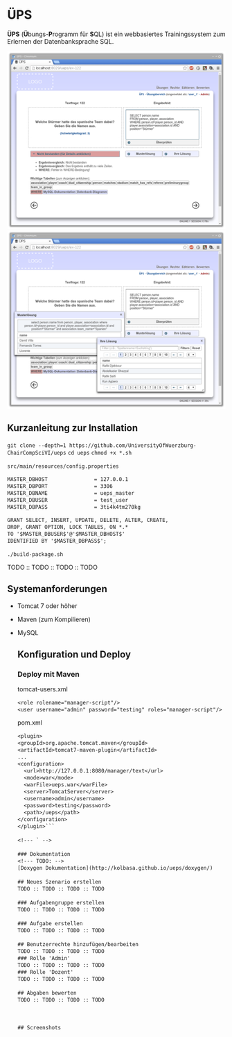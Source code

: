 # ÜPS
**ÜPS** (**Ü**bungs-**P**rogramm für **S**QL) ist ein webbasiertes Trainingssystem zum Erlernen der Datenbanksprache SQL.

![](res/screenshots/ueps_neu_02.png)
![](res/screenshots/ueps_neu_03.png)

## Kurzanleitung zur Installation

``git clone --depth=1 https://github.com/UniversityOfWuerzburg-ChairCompSciVI/ueps``
``cd ueps``
``chmod +x *.sh``

``src/main/resources/config.properties``

```
MASTER_DBHOST               = 127.0.0.1
MASTER_DBPORT               = 3306
MASTER_DBNAME               = ueps_master
MASTER_DBUSER               = test_user
MASTER_DBPASS               = 3ti4k4tm270kg
```

```
GRANT SELECT, INSERT, UPDATE, DELETE, ALTER, CREATE,
DROP, GRANT OPTION, LOCK TABLES, ON *.*
TO '$MASTER_DBUSER$'@'$MASTER_DBHOST$'
IDENTIFIED BY '$MASTER_DBPASS$';
```

``./build-package.sh``

TODO :: TODO :: TODO :: TODO

## Systemanforderungen
* Tomcat 7 oder höher
* Maven (zum Kompilieren)
* MySQL

    ## Konfiguration und Deploy

    ### Deploy mit Maven
    tomcat-users.xml<br/>
    ```
    <role rolename="manager-script"/>
    <user username="admin" password="testing" roles="manager-script"/>
    ```

    <!--- ` -->

    pom.xml
    ```
    <plugin>
    <groupId>org.apache.tomcat.maven</groupId>
    <artifactId>tomcat7-maven-plugin</artifactId>
    ...
    <configuration>
      <url>http://127.0.0.1:8080/manager/text</url>
      <mode>war</mode>
      <warFile>ueps.war</warFile>
      <server>TomcatServer</server>
      <username>admin</username>
      <password>testing</password>
      <path>/ueps</path>
    </configuration>
    </plugin>```

    <!--- ` -->

    ### Dokumentation
    <!--- TODO: -->
    [Doxygen Dokumentation](http://kolbasa.github.io/ueps/doxygen/)

    ## Neues Szenario erstellen
    TODO :: TODO :: TODO :: TODO

    ### Aufgabengruppe erstellen
    TODO :: TODO :: TODO :: TODO

    ### Aufgabe erstellen
    TODO :: TODO :: TODO :: TODO

    ## Benutzerrechte hinzufügen/bearbeiten
    TODO :: TODO :: TODO :: TODO
    ### Rolle 'Admin'
    TODO :: TODO :: TODO :: TODO
    ### Rolle 'Dozent'
    TODO :: TODO :: TODO :: TODO

    ## Abgaben bewerten
    TODO :: TODO :: TODO :: TODO



    ## Screenshots
